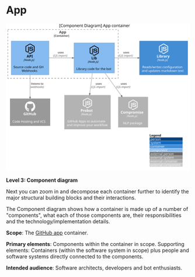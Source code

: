 # App

![diagram](container.svg)

**Level 3: Component diagram**

Next you can zoom in and decompose each container further to identify the major structural building blocks and their interactions.

The Component diagram shows how a container is made up of a number of "components", what each of those components are, their responsibilities and the technology/implementation details.

**Scope**: The [GitHub app](https://github.com/all-contributors/app/) container.

**Primary elements**: Components within the container in scope.
Supporting elements: Containers (within the software system in scope) plus people and software systems directly connected to the components.

**Intended audience**: Software architects, developers and bot enthusiasts.